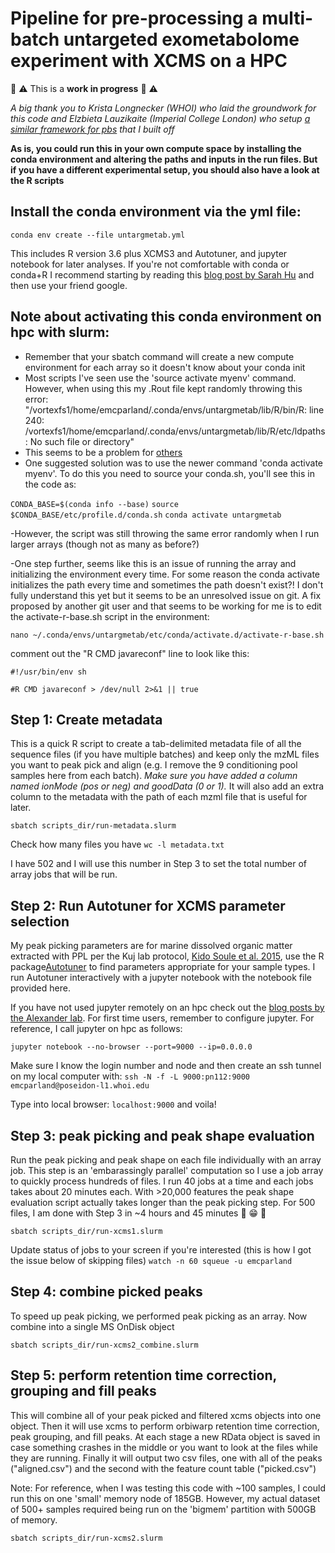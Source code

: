 # Pipeline for pre-processing a multi-batch untargeted exometabolome experiment with XCMS on a HPC
:construction: :warning: This is a **work in progress** :construction: :warning:

*A big thank you to Krista Longnecker (WHOI) who laid the groundwork for this code and Elzbieta Lauzikaite (Imperial College London) who setup [a similar framework for pbs](https://github.com/lauzikaite/Imperial-HPC-R) that I built off*

**As is, you could run this in your own compute space by installing the conda environment and altering the paths and inputs in the run files. But if you have a different experimental setup, you should also have a look at the R scripts**

## Install the conda environment via the yml file:
```conda env create --file untargmetab.yml```

This includes R version 3.6 plus XCMS3 and Autotuner, and jupyter notebook for later analyses. If you're not comfortable with conda or conda+R I recommend starting by reading  this [blog post by Sarah Hu](https://alexanderlabwhoi.github.io/post/anaconda-r-sarah/) and then use your friend google.

## Note about activating this conda environment on hpc with slurm:
- Remember that your sbatch command will create a new compute environment for each array so it doesn't know about your conda init
- Most scripts I've seen use the 'source activate myenv' command. However, when using this my .Rout file kept randomly throwing this error: "/vortexfs1/home/emcparland/.conda/envs/untargmetab/lib/R/bin/R: line 240: /vortexfs1/home/emcparland/.conda/envs/untargmetab/lib/R/etc/ldpaths: No such file or directory"
- This seems to be a problem for [others](https://github.com/conda-forge/r-base-feedstock/issues/67)
- One suggested solution was to use the newer command 'conda activate myenv'. To do this you need to source your conda.sh, you'll see this in the code as:

```CONDA_BASE=$(conda info --base)```
```source $CONDA_BASE/etc/profile.d/conda.sh```
```conda activate untargmetab```

-However, the script was still throwing the same error randomly when I run larger arrays (though not as many as before?)

-One step further, seems like this is an issue of running the array and initializing the environment every time. For some reason the conda activate initializes the path every time and sometimes the path doesn't exist?! I don't fully understand this yet but it seems to be an unresolved issue on git. A fix proposed by another git user and that seems to be working for me is to edit the activate-r-base.sh script in the environment:

```nano ~/.conda/envs/untargmetab/etc/conda/activate.d/activate-r-base.sh```

comment out the "R CMD javareconf" line to look like this: 

```#!/usr/bin/env sh```

```#R CMD javareconf > /dev/null 2>&1 || true ```

## Step 1: Create metadata
This is a quick R script to create a tab-delimited metadata file of all the sequence files (if you have multiple batches) and keep only the mzML files you want to peak pick and align (e.g. I remove the 9 conditioning pool samples here from each batch). *Make sure you have added a column named ionMode (pos or neg) and goodData (0 or 1).* It will also add an extra column to the metadata with the path of each mzml file that is useful for later.

```sbatch scripts_dir/run-metadata.slurm```

Check how many files you have ```wc -l metadata.txt```

I have 502 and I will use this number in Step 3 to set the total number of array jobs that will be run.

## Step 2: Run Autotuner for XCMS parameter selection
My peak picking parameters are for marine dissolved organic matter extracted with PPL per the Kuj lab protocol, [Kido Soule et al. 2015](https://doi.org/10.1016/j.marchem.2015.06.029), use the R package[Autotuner](https://doi.org/10.1021/acs.analchem.9b04804) to find parameters appropriate for your sample types. I run Autotuner interactively with a jupyter notebook with the notebook file provided here. 

If you have not used jupyter remotely on an hpc check out the [blog posts by the Alexander lab](https://alexanderlabwhoi.github.io/post/2019-03-08_jpn_slurm/). For first time users, remember to configure jupyter. For reference, I call jupyter on hpc as follows: 

```jupyter notebook --no-browser --port=9000 --ip=0.0.0.0```

Make sure I know the login number and node and then create an ssh tunnel on my local computer with: ```ssh -N -f -L 9000:pn112:9000 emcparland@poseidon-l1.whoi.edu```

Type into local browser: ```localhost:9000``` and voila!

## Step 3: peak picking and peak shape evaluation
Run the peak picking and peak shape on each file individually with an array job. This step is an 'embarassingly parallel' computation so I use a job array to quickly process hundreds of files. I run 40 jobs at a time and each jobs takes about 20 minutes each. With >20,000 features the peak shape evaluation script actually takes longer than the peak picking step. For 500 files, I am done with Step 3 in ~4 hours and 45 minutes :clap: :grin: :clap:

```sbatch scripts_dir/run-xcms1.slurm```

Update status of jobs to your screen if you're interested (this is how I got the issue below of skipping files) ```watch -n 60 squeue -u emcparland```

## Step 4: combine picked peaks
To speed up peak picking, we performed peak picking as an array. Now combine into a single MS OnDisk object

```sbatch scripts_dir/run-xcms2_combine.slurm```

## Step 5: perform retention time correction, grouping and fill peaks
This will combine all of your peak picked and filtered xcms objects into one object. Then it will use xcms to perform orbiwarp retention time correction, peak grouping, and fill peaks. At each stage a new RData object is saved in case something crashes in the middle or you want to look at the files while they are running. Finally it will output two csv files, one with all of the peaks ("aligned.csv") and the second with the feature count table ("picked.csv")

Note: For reference, when I was testing this code with ~100 samples, I could run this on one 'small' memory node of 185GB. However, my actual dataset of 500+ samples required being run on the 'bigmem' partition with 500GB of memory.

```sbatch scripts_dir/run-xcms2.slurm```

